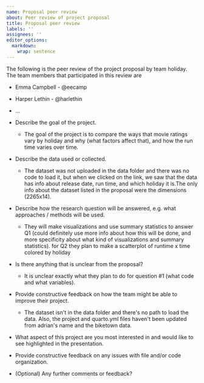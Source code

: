 ```yaml
---
name: Proposal peer review
about: Peer review of project proposal
title: Proposal peer review
labels: ''
assignees: ''
editor_options: 
  markdown: 
    wrap: sentence
---
```


The following is the peer review of the project proposal by team holiday.
The team members that participated in this review are

-   Emma Campbell - @eecamp

-   Harper Lethin - @harlethin

-   ...

-   Describe the goal of the project.

    -   The goal of the project is to compare the ways that movie ratings vary by holiday and why (what factors affect that), and how the run time varies over time.

-   Describe the data used or collected.

    -   The dataset was not uploaded in the data folder and there was no code to load it, but when we clicked on the link, we saw that the data has info about release date, run time, and which holiday it is.The only info about the dataset listed in the proposal were the dimensions (2265x14).

-   Describe how the research question will be answered, e.g. what approaches / methods will be used.

    -   They will make visualizations and use summary statistics to answer Q1 (could definitely use more info about how this will be done, and more specificity about what kind of visualizations and summary statistics). for Q2 they plan to make a scatterplot of runtime x time colored by holiday

-   Is there anything that is unclear from the proposal?

    -   It is unclear exactly what they plan to do for question #1 (what code and what variables).

-   Provide constructive feedback on how the team might be able to improve their project.

    -   The dataset isn't in the data folder and there's no path to load the data. Also, the project and quarto.yml files haven't been updated from adrian's name and the biketown data.

-   What aspect of this project are you most interested in and would like to see highlighted in the presentation.

-   Provide constructive feedback on any issues with file and/or code organization.

-   (Optional) Any further comments or feedback?
